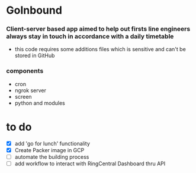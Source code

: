 # GoInbound

### Client-server based app aimed to help out firsts line engineers always stay in touch in accordance with a daily timetable

* this code requires some additions files which is sensitive and can't be stored in GitHub

### components 

* cron
* ngrok server
* screen
* python and modules


# to do

- [X] add 'go for lunch' functionality
- [X] Create Packer image in GCP
- [ ] automate the building process
- [ ] add workflow to interact with RingCentral Dashboard thru API 